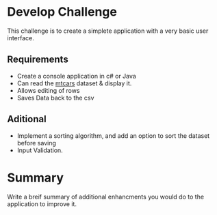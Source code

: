 # Develop Challenge

This challenge is to create a simplete application with a very basic user interface.

## Requirements

* Create a console application in c# or Java 
* Can read the [mtcars](/mtcars.csv) dataset & display it.
* Allows editing of rows
* Saves Data back to the csv

## Aditional
* Implement a sorting algorithm, and add an option to sort the dataset before saving
* Input Validation.

# Summary
Write a breif summary of additional enhancments you would do to the application to improve it.